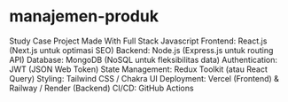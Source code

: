 # manajemen-produk
Study Case Project Made With Full Stack Javascript 
Frontend: React.js (Next.js untuk optimasi SEO)
Backend: Node.js (Express.js untuk routing API)
Database: MongoDB (NoSQL untuk fleksibilitas data)
Authentication: JWT (JSON Web Token)
State Management: Redux Toolkit (atau React Query)
Styling: Tailwind CSS / Chakra UI
Deployment: Vercel (Frontend) & Railway / Render (Backend)
CI/CD: GitHub Actions
